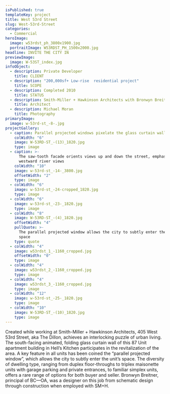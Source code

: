 ```yaml
---
isPublished: true
templateKey: project
title: West 53rd Street
slug: West-53rd-Street
categories:
  - Commercial
heroImage:
  image: w53rdst_ph_3800x1900.jpg
  portraitImage: W53RDST_PH_1500x2000.jpg
headline: INVITE THE CITY IN
previewImage:
  image: W-53ST_index.jpg
infoObject:
  - description: Private Developer
    title: CLIENT
  - description: "200,000sf+ Low-rise  residential project"
    title: SCOPE
  - description: Completed 2010
    title: STATUS
  - description: Smith-Miller + Hawkinson Architects with Bronwyn Breitner
    title: Architect
  - description: Michael Moran
    title: Photography
primaryImage:
  image: w-53rd-st_-8-.jpg
projectGallery:
  - caption: Parallel projected windows pixelate the glass curtain wall facade
    colWidth: "6"
    image: W-53RD-ST_-(13)_1820.jpg
    type: image
  - caption: >-
      The saw-tooth facade orients views up and down the street, emphasizing the
      westward river views
    colWidth: "10"
    image: w-53rd-st_-14-_3800.jpg
    offsetWidth: "2"
    type: image
  - colWidth: "6"
    image: w-53rd-st_-24-cropped_1820.jpg
    type: image
  - colWidth: "6"
    image: w-53rd-st_-23-_1820.jpg
    type: image
  - colWidth: "8"
    image: W-53RD-ST_-(4)_1820.jpg
    offsetWidth: "4"
    pullQuote: >-
      The parallel projected window allows the city to subtly enter the unit’s
      space
    type: quote
  - colWidth: "4"
    image: w53rdst_1_-1160_cropped.jpg
    offsetWidth: "0"
    type: image
  - colWidth: "4"
    image: w53rdst_2_-1160_cropped.jpg
    type: image
  - colWidth: "4"
    image: w53rdst_3_-1160_cropped.jpg
    type: image
  - colWidth: "12"
    image: w-53rd-st_-25-_1820.jpg
    type: image
  - colWidth: "10"
    image: W-53RD-ST_-(10)_1820.jpg
    type: image
---
```


Created while working at Smith-Miller + Hawkinson Architects, 405 West 53rd Street, aka The Dillon, achieves an interlocking puzzle of urban living. The south-facing animated, folding glass curtain wall of this 87 Unit apartment building in Hell’s Kitchen participates in the revitalization of the area. A key feature in all units has been coined the “parallel projected window”, which allows the city to subtly enter the unit’s space. The diversity of dwelling type, ranging from duplex floor-throughs to triplex maisonette units with garage parking and private entrances, to familiar simplex units, offers a rare range of options for both buyer and seller. Bronwyn Breitner, principal of BC—OA, was a designer on this job from schematic design through construction when employed with SM+H.
